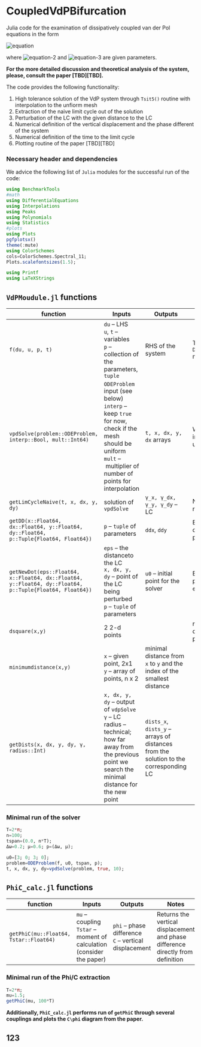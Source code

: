 # CoupledVdPBifurcation
Julia code for the examination of dissipatively coupled van der Pol equations in the form

![equation](https://user-images.githubusercontent.com/6823593/154071584-f720fe84-0247-4b2a-aeb5-52cd45ddce6a.png)

where ![equation-2](https://user-images.githubusercontent.com/6823593/154071905-39ce2b80-7e41-4129-b425-4ee314170cf2.png) and ![equation-3](https://user-images.githubusercontent.com/6823593/154071976-93436c32-83d4-4ea7-9548-cf33f8586192.png) are given parameters.

**For the more detailed discussion and theoretical analysis of the system, please, consult the paper [TBD][TBD].**

The code provides the following functionality:

1. High tolerance solution of the VdP system through `Tsit5()` routine with interpolation to the unfiorm mesh
2. Extraction of the naive limit cycle out of the solution
3. Perturbation of the LC with the given distance to the LC
4. Numerical definition of the vertical displacement and the phase different of the system
5. Numerical definition of the time to the limit cycle
6. Plotting routine of the paper [TBD][TBD]


### Necessary header and dependencies

We advice the following list of `Julia` modules for the successful run of the code:

```julia
using BenchmarkTools
#math
using DifferentialEquations
using Interpolations
using Peaks
using Polynomials
using Statistics
#plots
using Plots
pgfplotsx()
theme(:mute)
using ColorSchemes
cols=ColorSchemes.Spectral_11;
Plots.scalefontsizes(1.5);

using Printf
using LaTeXStrings
```


## `VdPMoudule.jl` functions

| function  | Inputs | Outputs| Notes |
| ------------- | ------------- | ------------- | ------------- |
| `f(du, u, p, t)`  | `du` – LHS <br> `u`, `t` – variables <br> `p`  – collection of the parameters, `tuple` | RHS of the system  | Template RHS for `DifferentialEqualtions` module  |
| `vpdSolve(problem::ODEProblem, interp::Bool, mult::Int64)`  | `ODEProblem` input (see below) <br> `interp` – keep `true` for now, check if the mesh should be uniform <br> `mult` – multiplier of number of points for interpolation  | `t, x, dx, y, dx` arrays  | Wrapper on Solver + interpolation to the uniform mesh  |
| `getLimCycleNaive(t, x, dx, y, dy)` | solution of `vpdSolve` | `γ_x, γ_dx, γ_y, γ_dy` – LC | Naive LC exteractor, returns last cycle |
| `getDD(x::Float64, dx::Float64, y::Float64, dy::Float64, p::Tuple{Float64, Float64})` | `p` – `tuple` of parameters | `ddx`, `ddy` | Extractor of the second derivatives in the given point |
| `getNewDot(eps::Float64, x::Float64, dx::Float64, y::Float64, dy::Float64, p::Tuple{Float64, Float64})` | `eps` – the distanceto the LC <br> `x, dx, y, dy` – point of the LC being perturbed <br> `p` – `tuple` of parameters | `u0` – initial point for the solver | Extractor of the initial perturbation exactly `eps`-away from the LC |
| `dsquare(x,y)` | 2 2-d points|  | returns euclidian distance between to points |
| `minimumdistance(x,y)` | `x` – given point, 2x1 <br> `y` – array of points, n x 2  | minimal distance from `x` to `y` and the index of the smallest distance | |
| `getDists(x, dx, y, dy, γ, radius::Int)` | `x, dx, y, dy` – output of `vdpSolve`<br> `γ` – LC <br> radius – technical; how far away from the previous point we search the minimal distance for the new point   | `dists_x`, `dists_y` – arrays of distances from the solution to the corresponding LC | |

### Minimal run of the solver
```julia
T=2*π;
n=100;
tspan=(0.0, n*T);
Δω=0.2; μ=0.6; p=(Δω, μ);

u0=[3; 0; 3; 0];
problem=ODEProblem(f, u0, tspan, p);
t, x, dx, y, dy=vpdSolve(problem, true, 10);
```

## `PhiC_calc.jl` functions
| function  | Inputs | Outputs| Notes |
| ------------- | ------------- | ------------- | ------------- |
| `getPhiC(mu::Float64, Tstar::Float64)` | `mu` – coupling <br> `Tstar` – moment of calculation (consider the paper) | `phi` – phase difference <br> `C` – vertical displacement | Returns the vertical displacement and phase difference directly from definition |

### Minimal run of the Phi/C extraction

```julia
T=2*π;
mu=1.5;
getPhiC(mu, 100*T)
```

**Additionally, `PhiC_calc.jl` performs run of `getPhiC` through several couplings and plots the `C\phi` diagram from the paper.**

## 123
